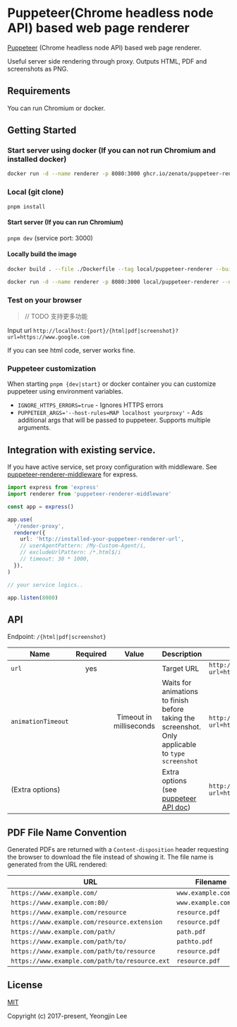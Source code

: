 # Puppeteer(Chrome headless node API) based web page renderer

[Puppeteer](https://github.com/GoogleChrome/puppeteer) (Chrome headless node API) based web page renderer.

Useful server side rendering through proxy. Outputs HTML, PDF and screenshots as PNG.

## Requirements

You can run Chromium or docker.

## Getting Started

### Start server using docker (If you can not run Chromium and installed docker)

```bash
docker run -d --name renderer -p 8080:3000 ghcr.io/zenato/puppeteer-renderer:latest
```

### Local (git clone)

`pnpm install`

#### Start server (If you can run Chromium)

`pnpm dev`
(service port: 3000)

#### Locally build the image

```bash
docker build . --file ./Dockerfile --tag local/puppeteer-renderer --build-arg SCOPE=puppeteer-renderer

docker run -d --name renderer -p 8080:3000 local/puppeteer-renderer --network maple-network
```

### Test on your browser

> // TODO 支持更多功能

Input url `http://localhost:{port}/{html|pdf|screenshot}?url=https://www.google.com`

If you can see html code, server works fine.

### Puppeteer customization

When starting `pnpm {dev|start}` or docker container you can customize puppeteer using environment variables.

- `IGNORE_HTTPS_ERRORS=true` - Ignores HTTPS errors
- `PUPPETEER_ARGS='--host-rules=MAP localhost yourproxy'` - Ads additional args that will be passed to puppeteer. Supports multiple arguments.

## Integration with existing service.

If you have active service, set proxy configuration with middleware.
See [puppeteer-renderer-middleware](packages/middleware/README.md) for express.

```ts
import express from 'express'
import renderer from 'puppeteer-renderer-middleware'

const app = express()

app.use(
  '/render-proxy',
  renderer({
    url: 'http://installed-your-puppeteer-renderer-url',
    // userAgentPattern: /My-Custom-Agent/i,
    // excludeUrlPattern: /*.html$/i
    // timeout: 30 * 1000,
  }),
)

// your service logics..

app.listen(8080)
```

## API

Endpoint: `/{html|pdf|screenshot}`

| Name               | Required |          Value          | Description                                                                                                               | Usage                                                                                  |
| ------------------ | :------: | :---------------------: | ------------------------------------------------------------------------------------------------------------------------- | -------------------------------------------------------------------------------------- |
| `url`              |   yes    |                         | Target URL                                                                                                                | `http://puppeteer-renderer/html?url=http://www.google.com`                             |
| `animationTimeout` |          | Timeout in milliseconds | Waits for animations to finish before taking the screenshot. Only applicable to `type` `screenshot`                       | `http://puppeteer-renderer/screenshot?url=http://www.google.com&animationTimeout=3000` |
| (Extra options)    |          |                         | Extra options (see [puppeteer API doc](https://github.com/GoogleChrome/puppeteer/blob/v1.1.0/docs/api.md#pagepdfoptions)) | `http://puppeteer-renderer/pdf?url=http://www.google.com&scale=2`                      |

## PDF File Name Convention

Generated PDFs are returned with a `Content-disposition` header requesting the browser to download the file instead of showing it.
The file name is generated from the URL rendered:

| URL                                            | Filename              |
| ---------------------------------------------- | --------------------- |
| `https://www.example.com/`                     | `www.example.com.pdf` |
| `https://www.example.com:80/`                  | `www.example.com.pdf` |
| `https://www.example.com/resource`             | `resource.pdf`        |
| `https://www.example.com/resource.extension`   | `resource.pdf`        |
| `https://www.example.com/path/`                | `path.pdf`            |
| `https://www.example.com/path/to/`             | `pathto.pdf`          |
| `https://www.example.com/path/to/resource`     | `resource.pdf`        |
| `https://www.example.com/path/to/resource.ext` | `resource.pdf`        |

## License

[MIT](http://opensource.org/licenses/MIT)

Copyright (c) 2017-present, Yeongjin Lee
